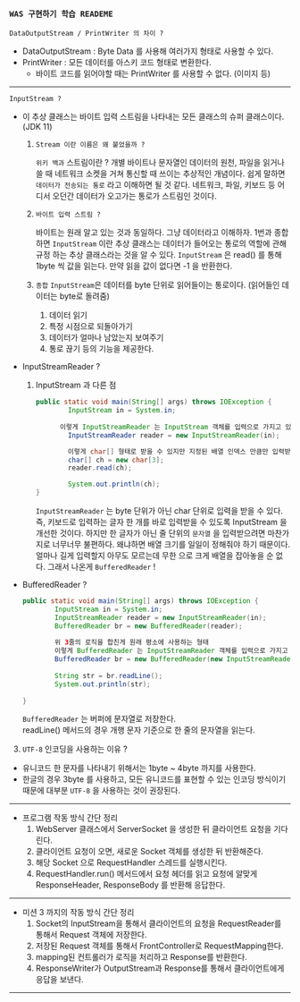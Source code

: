 ### `WAS 구현하기 학습 READEME`

`DataOutputStream / PrintWriter 의 차이 ?`
- DataOutputStream : Byte Data 를 사용해 여러가지 형태로 사용할 수 있다.
- PrintWriter : 모든 데이터를 아스키 코드 형태로 변환한다. 
  - 바이트 코드를 읽어야할 때는 PrintWriter 를 사용할 수 없다. (이미지 등)
---
`InputStream ?`
- 이 추상 클래스는 바이트 입력 스트림을 나타내는 모든 클래스의 슈퍼 클래스이다. (JDK 11)
    1. `Stream 이란 이름은 왜 붙었을까 ?` 
    
       `위키 백과` 스트림이란 ?
       개별 바이트나 문자열인 데이터의 원천, 파일을 읽거나 쓸 때 네트워크 소켓을 거쳐 통신할 때 쓰이는
       추상적인 개념이다. 
       쉽게 말하면 `데이터가 전송되는 통로` 라고 이해하면 될 것 같다. 네트워크, 파일, 키보드 등 어디서
       오던간 데이터가 오고가는 통로가 스트림인 것이다.
    
    2. `바이트 입력 스트림 ?`

       바이트는 원래 알고 있는 것과 동일하다. 그냥 데이터라고 이해하자.
       1번과 종합하면 `InputStream` 이란 추상 클래스는 데이터가 들어오는 통로의 역할에 관해 규정
       하는 추상 클래스라는 것을 알 수 있다.
       `InputStream` 은 read() 를 통해 1byte 씩 값을 읽는다. 만약 읽을 값이 없다면 -1 을 반환한다.

    3. `종합`
       `InputStream`은 데이터를 byte 단위로 읽어들이는 통로이다. (읽어들인 데이터는 byte로 돌려줌)
        1. 데이터 읽기
        2. 특정 시점으로 되돌아가기
        3. 데이터가 얼마나 남았는지 보여주기
        4. 통로 끊기 등의 기능을 제공한다.

- InputStreamReader ?
    1. InputStream 과 다른 점

        ```java
        public static void main(String[] args) throws IOException {
                InputStream in = System.in;
        		
              이렇게 InputStreamReader 는 InputStream 객체를 입력으로 가지고 있어야 한다.
                InputStreamReader reader = new InputStreamReader(in);
        
                이렇게 char[] 형태로 받을 수 있지만 지정된 배열 인덱스 만큼만 입력받아야 한다.
                char[] ch = new char[3];
                reader.read(ch);
        
                System.out.println(ch);
        }
        ```

       `InputStreamReader` 는 byte 단위가 아닌 char 단위로 입력을 받을 수 있다.
       즉, 키보드로 입력하는 글자 한 개를 바로 입력받을 수 있도록 InputStream 을 개선한 것이다.
       하지만 한 글자가 아닌 줄 단위의 `문자열` 을 입력받으려면 마찬가지로 너무너무 불편하다.
       왜냐하면 배열 크기를 일일이 정해줘야 하기 때문이다. 얼마나 길게 입력할지 아무도 모르는데 무한
       으로 크게 배열을 잡아놓을 순 없다. 그래서 나온게 `BufferedReader` !

- BufferedReader ?

    ```java
    public static void main(String[] args) throws IOException {
            InputStream in = System.in;
            InputStreamReader reader = new InputStreamReader(in);	
            BufferedReader br = new BufferedReader(reader);
    	
            위 3줄의 로직을 합친게 원래 평소에 사용하는 형태
            이렇게 BufferedReader 는 InputStreamReader 객체를 입력으로 가지고 있어야 한다.
            BufferedReader br = new BufferedReader(new InputStreamReader(System.in));
    	
            String str = br.readLine();
            System.out.println(str);
    		
    }
    ```

  `BufferedReader` 는 버퍼에 문자열로 저장한다.  
  readLine() 메서드의 경우 개행 문자 기준으로 한 줄의 문자열을 읽는다.

3. `UTF-8` 인코딩을 사용하는 이유 ?
- 유니코드 한 문자를 나타내기 위해서는 1byte ~ 4byte 까지를 사용한다.
- 한글의 경우 3byte 를 사용하고, 모든 유니코드를 표현할 수 있는 인코딩 방식이기 때문에 대부분 `UTF-8` 을 사용하는 것이 권장된다.  


---
- 프로그램 작동 방식 간단 정리
    1. WebServer 클래스에서 ServerSocket 을 생성한 뒤 클라이언트 요청을 기다린다.
    2. 클라이언트 요청이 오면, 새로운 Socket 객체를 생성한 뒤 반환해준다.
    3. 해당 Socket 으로 RequestHandler 스레드를 실행시킨다.
    4. RequestHandler.run() 메서드에서 요청 헤더를 읽고 요청에 알맞게 ResponseHeader, ResponseBody 를 반환해 응답한다.
   
---

- 미션 3 까지의 작동 방식 간단 정리
  1. Socket의 InputStream을 통해서 클라이언트의 요청을 RequestReader를 통해서 Request 객체에 저장한다.
  2. 저장된 Request 객체를 통해서 FrontController로 RequestMapping한다.
  3. mapping된 컨트롤러가 로직을 처리하고 Response를 반환한다.
  4. ResponseWriter가 OutputStream과 Response를 통해서 클라이언트에게 응답을 보낸다.

---
